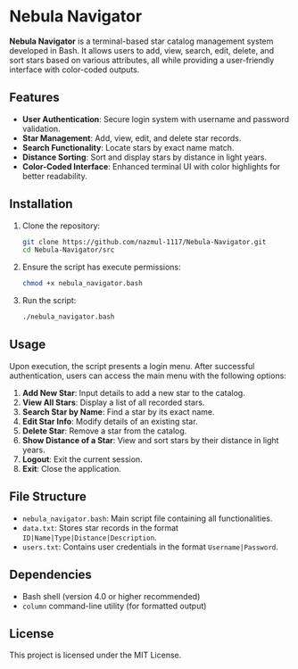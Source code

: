 # Nebula Navigator

**Nebula Navigator** is a terminal-based star catalog management system developed in Bash. It allows users to add, view, search, edit, delete, and sort stars based on various attributes, all while providing a user-friendly interface with color-coded outputs.

## Features

* **User Authentication**: Secure login system with username and password validation.
* **Star Management**: Add, view, edit, and delete star records.
* **Search Functionality**: Locate stars by exact name match.
* **Distance Sorting**: Sort and display stars by distance in light years.
* **Color-Coded Interface**: Enhanced terminal UI with color highlights for better readability.

## Installation

1. Clone the repository:

   ```bash
   git clone https://github.com/nazmul-1117/Nebula-Navigator.git
   cd Nebula-Navigator/src
   ```

2. Ensure the script has execute permissions:

   ```bash
   chmod +x nebula_navigator.bash
   ```

3. Run the script:

   ```bash
   ./nebula_navigator.bash
   ```

## Usage

Upon execution, the script presents a login menu. After successful authentication, users can access the main menu with the following options:

1. **Add New Star**: Input details to add a new star to the catalog.
2. **View All Stars**: Display a list of all recorded stars.
3. **Search Star by Name**: Find a star by its exact name.
4. **Edit Star Info**: Modify details of an existing star.
5. **Delete Star**: Remove a star from the catalog.
6. **Show Distance of a Star**: View and sort stars by their distance in light years.
7. **Logout**: Exit the current session.
8. **Exit**: Close the application.

## File Structure

* `nebula_navigator.bash`: Main script file containing all functionalities.
* `data.txt`: Stores star records in the format `ID|Name|Type|Distance|Description`.
* `users.txt`: Contains user credentials in the format `Username|Password`.

## Dependencies

* Bash shell (version 4.0 or higher recommended)
* `column` command-line utility (for formatted output)

## License

This project is licensed under the MIT License.